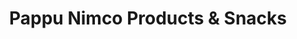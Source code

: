---
title: "Pappu Nimco Products & Snacks"
url: /karachi/pappu-nimco-products-and-snacks/
shop: bakery
---